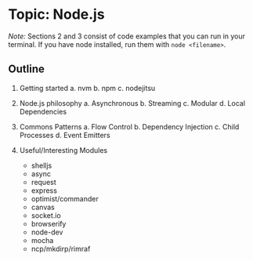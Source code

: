 Topic: Node.js
==============

*Note:* Sections 2 and 3 consist of code examples that you can run in your terminal. If you have node installed, run them with `node <filename>`.

Outline
-------

1.	Getting started
	a.	nvm
	b.	npm
	c.	nodejitsu

2.	Node.js philosophy
	a.	Asynchronous
	b.	Streaming
	c.	Modular
	d.	Local Dependencies

3.	Commons Patterns
	a.	Flow Control
	b.	Dependency Injection
	c.	Child Processes
	d.	Event Emitters

4.	Useful/Interesting Modules
	-	shelljs
	-	async
	-	request
	-	express
	-	optimist/commander
	-	canvas
	-	socket.io
	-	browserify
	-	node-dev
	-	mocha
	-	ncp/mkdirp/rimraf